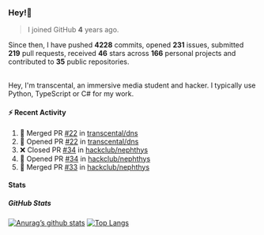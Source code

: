 ### Hey!👋
<!-- [![Banner](banner.png)](https://dillonb07.is-a.dev) -->


> I joined GitHub **4** years ago.

Since then, I have pushed **4228** commits, opened **231** issues, submitted **219** pull requests, received **46** stars across **166** personal projects and contributed to **35** public repositories.

<br>
Hey, I'm transcental, an immersive media student and hacker. I typically use Python, TypeScript or C# for my work.

<br>

#### :zap: Recent Activity

<!--START_SECTION:activity-->
1. 🎉 Merged PR [#22](https://github.com/transcental/dns/pull/22) in [transcental/dns](https://github.com/transcental/dns)
2. 💪 Opened PR [#22](https://github.com/transcental/dns/pull/22) in [transcental/dns](https://github.com/transcental/dns)
3. ❌ Closed PR [#34](https://github.com/hackclub/nephthys/pull/34) in [hackclub/nephthys](https://github.com/hackclub/nephthys)
4. 💪 Opened PR [#34](https://github.com/hackclub/nephthys/pull/34) in [hackclub/nephthys](https://github.com/hackclub/nephthys)
5. 🎉 Merged PR [#33](https://github.com/hackclub/nephthys/pull/33) in [hackclub/nephthys](https://github.com/hackclub/nephthys)
<!--END_SECTION:activity-->

#### Stats

##### GitHub Stats
[![Anurag’s github stats](https://github-readme-stats.vercel.app/api?username=transcental&show_icons=true&theme=radical)](https://github.com/transcental)
[![Top Langs](https://github-readme-stats.vercel.app/api/top-langs/?username=transcental&layout=compact&theme=radical)](https://github.com/transcental)
